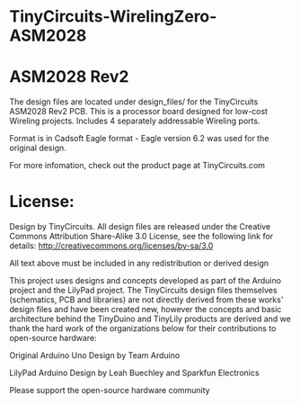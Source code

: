 # TinyCircuits-WirelingZero-ASM2028
# ASM2028 Rev2

The design files are located under design_files/ for the TinyCircuits ASM2028 Rev2 PCB. This is a processor board designed for low-cost Wireling projects. Includes 4 separately addressable Wireling ports.

Format is in Cadsoft Eagle format - Eagle version 6.2 was used for the original design.

For more infomation, check out the product page at TinyCircuits.com



# License:

Design by TinyCircuits.
All design files are released under the Creative Commons Attribution Share-Alike 3.0 License, see the following link for details: http://creativecommons.org/licenses/by-sa/3.0

All text above must be included in any redistribution or derived design

This project uses designs and concepts developed as part of the Arduino project and the LilyPad project.  The TinyCircuits design files themselves (schematics, PCB and libraries) are not directly derived from these works' design files and have been created new, however the concepts and basic architecture behind the TinyDuino and TinyLily products are derived and we thank the hard work of the organizations below for their contributions to open-source hardware:
  
Original Arduino Uno Design by Team Arduino

LilyPad Arduino Design by Leah Buechley and Sparkfun Electronics

Please support the open-source hardware community 

